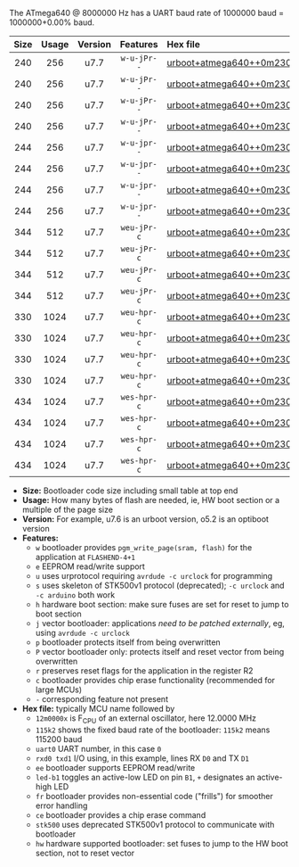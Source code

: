 The ATmega640 @ 8000000 Hz has a UART baud rate of 1000000 baud = 1000000+0.00% baud.

|Size|Usage|Version|Features|Hex file|
|:-:|:-:|:-:|:-:|:--|
|240|256|u7.7|`w-u-jPr--`|[urboot+atmega640++0m2304x+++28k8_uart0_rxe0_txe1_led+b7.hex](https://raw.githubusercontent.com/stefanrueger/urboot.hex/main/cores/megacore/atmega640/external_oscillator/fcpu++0m2304_Hz/br+++28k8_bps/urboot+atmega640++0m2304x+++28k8_uart0_rxe0_txe1_led+b7.hex)|
|240|256|u7.7|`w-u-jPr--`|[urboot+atmega640++0m2304x+++28k8_uart1_rxd2_txd3_led+b7.hex](https://raw.githubusercontent.com/stefanrueger/urboot.hex/main/cores/megacore/atmega640/external_oscillator/fcpu++0m2304_Hz/br+++28k8_bps/urboot+atmega640++0m2304x+++28k8_uart1_rxd2_txd3_led+b7.hex)|
|240|256|u7.7|`w-u-jPr--`|[urboot+atmega640++0m2304x+++28k8_uart2_rxh0_txh1_led+b7.hex](https://raw.githubusercontent.com/stefanrueger/urboot.hex/main/cores/megacore/atmega640/external_oscillator/fcpu++0m2304_Hz/br+++28k8_bps/urboot+atmega640++0m2304x+++28k8_uart2_rxh0_txh1_led+b7.hex)|
|240|256|u7.7|`w-u-jPr--`|[urboot+atmega640++0m2304x+++28k8_uart3_rxj0_txj1_led+b7.hex](https://raw.githubusercontent.com/stefanrueger/urboot.hex/main/cores/megacore/atmega640/external_oscillator/fcpu++0m2304_Hz/br+++28k8_bps/urboot+atmega640++0m2304x+++28k8_uart3_rxj0_txj1_led+b7.hex)|
|244|256|u7.7|`w-u-jpr--`|[urboot+atmega640++0m2304x+++28k8_uart0_rxe0_txe1_led+b7_fr.hex](https://raw.githubusercontent.com/stefanrueger/urboot.hex/main/cores/megacore/atmega640/external_oscillator/fcpu++0m2304_Hz/br+++28k8_bps/urboot+atmega640++0m2304x+++28k8_uart0_rxe0_txe1_led+b7_fr.hex)|
|244|256|u7.7|`w-u-jpr--`|[urboot+atmega640++0m2304x+++28k8_uart1_rxd2_txd3_led+b7_fr.hex](https://raw.githubusercontent.com/stefanrueger/urboot.hex/main/cores/megacore/atmega640/external_oscillator/fcpu++0m2304_Hz/br+++28k8_bps/urboot+atmega640++0m2304x+++28k8_uart1_rxd2_txd3_led+b7_fr.hex)|
|244|256|u7.7|`w-u-jpr--`|[urboot+atmega640++0m2304x+++28k8_uart2_rxh0_txh1_led+b7_fr.hex](https://raw.githubusercontent.com/stefanrueger/urboot.hex/main/cores/megacore/atmega640/external_oscillator/fcpu++0m2304_Hz/br+++28k8_bps/urboot+atmega640++0m2304x+++28k8_uart2_rxh0_txh1_led+b7_fr.hex)|
|244|256|u7.7|`w-u-jpr--`|[urboot+atmega640++0m2304x+++28k8_uart3_rxj0_txj1_led+b7_fr.hex](https://raw.githubusercontent.com/stefanrueger/urboot.hex/main/cores/megacore/atmega640/external_oscillator/fcpu++0m2304_Hz/br+++28k8_bps/urboot+atmega640++0m2304x+++28k8_uart3_rxj0_txj1_led+b7_fr.hex)|
|344|512|u7.7|`weu-jPr-c`|[urboot+atmega640++0m2304x+++28k8_uart0_rxe0_txe1_ee_led+b7_fr_ce.hex](https://raw.githubusercontent.com/stefanrueger/urboot.hex/main/cores/megacore/atmega640/external_oscillator/fcpu++0m2304_Hz/br+++28k8_bps/urboot+atmega640++0m2304x+++28k8_uart0_rxe0_txe1_ee_led+b7_fr_ce.hex)|
|344|512|u7.7|`weu-jPr-c`|[urboot+atmega640++0m2304x+++28k8_uart1_rxd2_txd3_ee_led+b7_fr_ce.hex](https://raw.githubusercontent.com/stefanrueger/urboot.hex/main/cores/megacore/atmega640/external_oscillator/fcpu++0m2304_Hz/br+++28k8_bps/urboot+atmega640++0m2304x+++28k8_uart1_rxd2_txd3_ee_led+b7_fr_ce.hex)|
|344|512|u7.7|`weu-jPr-c`|[urboot+atmega640++0m2304x+++28k8_uart2_rxh0_txh1_ee_led+b7_fr_ce.hex](https://raw.githubusercontent.com/stefanrueger/urboot.hex/main/cores/megacore/atmega640/external_oscillator/fcpu++0m2304_Hz/br+++28k8_bps/urboot+atmega640++0m2304x+++28k8_uart2_rxh0_txh1_ee_led+b7_fr_ce.hex)|
|344|512|u7.7|`weu-jPr-c`|[urboot+atmega640++0m2304x+++28k8_uart3_rxj0_txj1_ee_led+b7_fr_ce.hex](https://raw.githubusercontent.com/stefanrueger/urboot.hex/main/cores/megacore/atmega640/external_oscillator/fcpu++0m2304_Hz/br+++28k8_bps/urboot+atmega640++0m2304x+++28k8_uart3_rxj0_txj1_ee_led+b7_fr_ce.hex)|
|330|1024|u7.7|`weu-hpr-c`|[urboot+atmega640++0m2304x+++28k8_uart0_rxe0_txe1_ee_led+b7_fr_ce_hw.hex](https://raw.githubusercontent.com/stefanrueger/urboot.hex/main/cores/megacore/atmega640/external_oscillator/fcpu++0m2304_Hz/br+++28k8_bps/urboot+atmega640++0m2304x+++28k8_uart0_rxe0_txe1_ee_led+b7_fr_ce_hw.hex)|
|330|1024|u7.7|`weu-hpr-c`|[urboot+atmega640++0m2304x+++28k8_uart1_rxd2_txd3_ee_led+b7_fr_ce_hw.hex](https://raw.githubusercontent.com/stefanrueger/urboot.hex/main/cores/megacore/atmega640/external_oscillator/fcpu++0m2304_Hz/br+++28k8_bps/urboot+atmega640++0m2304x+++28k8_uart1_rxd2_txd3_ee_led+b7_fr_ce_hw.hex)|
|330|1024|u7.7|`weu-hpr-c`|[urboot+atmega640++0m2304x+++28k8_uart2_rxh0_txh1_ee_led+b7_fr_ce_hw.hex](https://raw.githubusercontent.com/stefanrueger/urboot.hex/main/cores/megacore/atmega640/external_oscillator/fcpu++0m2304_Hz/br+++28k8_bps/urboot+atmega640++0m2304x+++28k8_uart2_rxh0_txh1_ee_led+b7_fr_ce_hw.hex)|
|330|1024|u7.7|`weu-hpr-c`|[urboot+atmega640++0m2304x+++28k8_uart3_rxj0_txj1_ee_led+b7_fr_ce_hw.hex](https://raw.githubusercontent.com/stefanrueger/urboot.hex/main/cores/megacore/atmega640/external_oscillator/fcpu++0m2304_Hz/br+++28k8_bps/urboot+atmega640++0m2304x+++28k8_uart3_rxj0_txj1_ee_led+b7_fr_ce_hw.hex)|
|434|1024|u7.7|`wes-hpr-c`|[urboot+atmega640++0m2304x+++28k8_uart0_rxe0_txe1_ee_led+b7_fr_ce_stk500_hw.hex](https://raw.githubusercontent.com/stefanrueger/urboot.hex/main/cores/megacore/atmega640/external_oscillator/fcpu++0m2304_Hz/br+++28k8_bps/urboot+atmega640++0m2304x+++28k8_uart0_rxe0_txe1_ee_led+b7_fr_ce_stk500_hw.hex)|
|434|1024|u7.7|`wes-hpr-c`|[urboot+atmega640++0m2304x+++28k8_uart1_rxd2_txd3_ee_led+b7_fr_ce_stk500_hw.hex](https://raw.githubusercontent.com/stefanrueger/urboot.hex/main/cores/megacore/atmega640/external_oscillator/fcpu++0m2304_Hz/br+++28k8_bps/urboot+atmega640++0m2304x+++28k8_uart1_rxd2_txd3_ee_led+b7_fr_ce_stk500_hw.hex)|
|434|1024|u7.7|`wes-hpr-c`|[urboot+atmega640++0m2304x+++28k8_uart2_rxh0_txh1_ee_led+b7_fr_ce_stk500_hw.hex](https://raw.githubusercontent.com/stefanrueger/urboot.hex/main/cores/megacore/atmega640/external_oscillator/fcpu++0m2304_Hz/br+++28k8_bps/urboot+atmega640++0m2304x+++28k8_uart2_rxh0_txh1_ee_led+b7_fr_ce_stk500_hw.hex)|
|434|1024|u7.7|`wes-hpr-c`|[urboot+atmega640++0m2304x+++28k8_uart3_rxj0_txj1_ee_led+b7_fr_ce_stk500_hw.hex](https://raw.githubusercontent.com/stefanrueger/urboot.hex/main/cores/megacore/atmega640/external_oscillator/fcpu++0m2304_Hz/br+++28k8_bps/urboot+atmega640++0m2304x+++28k8_uart3_rxj0_txj1_ee_led+b7_fr_ce_stk500_hw.hex)|

- **Size:** Bootloader code size including small table at top end
- **Usage:** How many bytes of flash are needed, ie, HW boot section or a multiple of the page size
- **Version:** For example, u7.6 is an urboot version, o5.2 is an optiboot version
- **Features:**
  + `w` bootloader provides `pgm_write_page(sram, flash)` for the application at `FLASHEND-4+1`
  + `e` EEPROM read/write support
  + `u` uses urprotocol requiring `avrdude -c urclock` for programming
  + `s` uses skeleton of STK500v1 protocol (deprecated); `-c urclock` and `-c arduino` both work
  + `h` hardware boot section: make sure fuses are set for reset to jump to boot section
  + `j` vector bootloader: applications *need to be patched externally*, eg, using `avrdude -c urclock`
  + `p` bootloader protects itself from being overwritten
  + `P` vector bootloader only: protects itself and reset vector from being overwritten
  + `r` preserves reset flags for the application in the register R2
  + `c` bootloader provides chip erase functionality (recommended for large MCUs)
  + `-` corresponding feature not present
- **Hex file:** typically MCU name followed by
  + `12m0000x` is F<sub>CPU</sub> of an external oscillator, here 12.0000 MHz
  + `115k2` shows the fixed baud rate of the bootloader: `115k2` means 115200 baud
  + `uart0` UART number, in this case `0`
  + `rxd0 txd1` I/O using, in this example, lines RX `D0` and TX `D1`
  + `ee` bootloader supports EEPROM read/write
  + `led-b1` toggles an active-low LED on pin `B1`, `+` designates an active-high LED
  + `fr` bootloader provides non-essential code ("frills") for smoother error handling
  + `ce` bootloader provides a chip erase command
  + `stk500` uses deprecated STK500v1 protocol to communicate with bootloader
  + `hw` hardware supported bootloader: set fuses to jump to the HW boot section, not to reset vector
